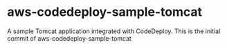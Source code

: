 # aws-codedeploy-sample-tomcat
A sample Tomcat application integrated with CodeDeploy. 
This is the initial commit of aws-codedeploy-sample-tomcat